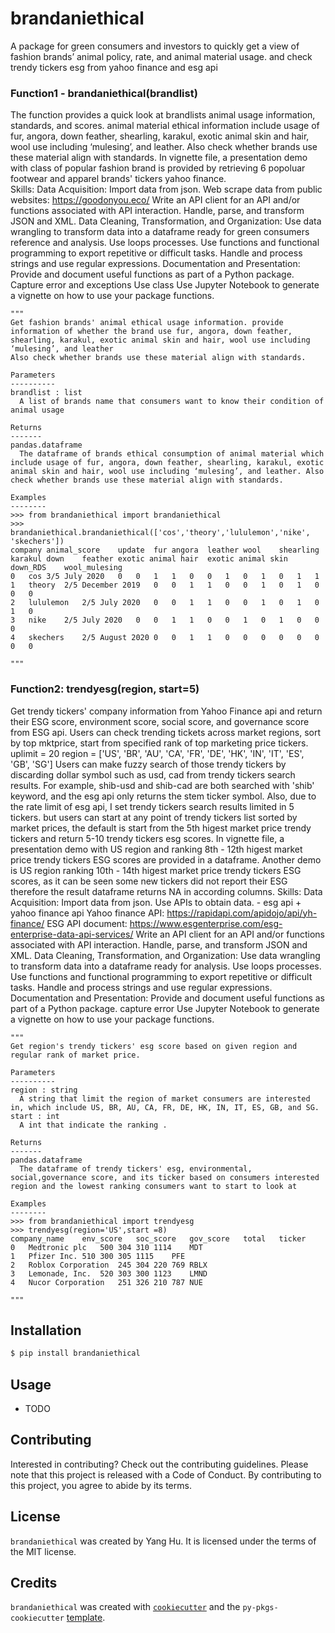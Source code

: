 # brandaniethical

A package for green consumers and investors to quickly get a view of fashion brands’ animal policy, rate, and animal material usage. and check trendy tickers esg from yahoo finance and esg api

### Function1 - brandaniethical(brandlist)
The function provides a quick look at brandlists animal usage information, standards, and scores.
animal material ethical information include usage of fur, angora, down feather, shearling, karakul, exotic animal skin and hair, wool use including ‘mulesing’, and leather. Also check whether brands use these material align with standards.
In vignette file, a presentation demo with class of popular fashion brand is provided by retrieving 6 popoluar footwear and apparel brands' tickers yahoo finance.  
Skills:
Data Acquisition:
Import data from json.
Web scrape data from public websites: https://goodonyou.eco/
Write an API client for an API and/or functions associated with API interaction.
Handle, parse, and transform JSON and XML.
Data Cleaning, Transformation, and Organization:
Use data wrangling to transform data into a dataframe ready for green consumers reference and analysis.
Use loops processes.
Use functions and functional programming to export repetitive or difficult tasks.
Handle and process strings and use regular expressions.
Documentation and Presentation:
Provide and document useful functions as part of a Python package.
Capture error and exceptions
Use class
Use Jupyter Notebook to generate a vignette on how to use your package functions.

    """
    Get fashion brands' animal ethical usage information. provide information of whether the brand use fur, angora, down feather, shearling, karakul, exotic animal skin and hair, wool use including ‘mulesing’, and leather 
    Also check whether brands use these material align with standards.
    
    Parameters
    ----------
    brandlist : list
      A list of brands name that consumers want to know their condition of animal usage
    
    Returns
    -------
    pandas.dataframe
      The dataframe of brands ethical consumption of animal material which include usage of fur, angora, down feather, shearling, karakul, exotic animal skin and hair, wool use including ‘mulesing’, and leather. Also check whether brands use these material align with standards.
      
    Examples
    --------
    >>> from brandaniethical import brandaniethical 
    >>> brandaniethical.brandaniethical(['cos','theory','lululemon','nike', 'skechers'])
	company	animal_score	update	fur	angora	leather	wool	shearling	karakul	down	feather	exotic animal hair	exotic animal skin	down_RDS	wool_mulesing
	0	cos	3/5	July 2020	0	0	1	1	0	0	1	0	1	0	1	1
	1	theory	2/5	December 2019	0	0	1	1	0	0	1	0	1	0	0	0
	2	lululemon	2/5	July 2020	0	0	1	1	0	0	1	0	1	0	1	0
	3	nike	2/5	July 2020	0	0	1	1	0	0	1	0	1	0	0	0
	4	skechers	2/5	August 2020	0	0	1	1	0	0	0	0	0	0	0	0
    
    """
    
### Function2: trendyesg(region, start=5)
Get trendy tickers' company information from Yahoo Finance api and return their ESG score, environment score, social score, and governance score from ESG api. Users can check trending tickets across market regions, sort by top mktprice, start from specified rank of top marketing price tickers. uplimit = 20
region = ['US', 'BR', 'AU', 'CA', 'FR', 'DE', 'HK', 'IN', 'IT', 'ES', 'GB', 'SG']
Users can make fuzzy search of those trendy tickers by discarding dollar symbol such as usd, cad from trendy tickers search results. For example, shib-usd and shib-cad are both searched with 'shib' keyword, and the esg api only returns the stem ticker symbol.
Also, due to the rate limit of esg api, I set trendy tickers search results limited in 5 tickers. but users can start at any point of trendy tickers list sorted by market prices, the default is start from the 5th higest market price trendy tickers and return 5-10 trendy tickers esg scores.
In vignette file, a presentation demo with US region and ranking 8th - 12th higest market price trendy tickers ESG scores are provided in a dataframe. Another demo is US region ranking 10th - 14th higest market price trendy tickers ESG scores, as it can be seen some new tickers did not report their ESG therefore the result dataframe returns NA in according columns. 
Skills:
Data Acquisition:
Import data from json.
Use APIs to obtain data. - esg api + yahoo finance api
Yahoo finance API: https://rapidapi.com/apidojo/api/yh-finance/
ESG API document: https://www.esgenterprise.com/esg-enterprise-data-api-services/
Write an API client for an API and/or functions associated with API interaction.
Handle, parse, and transform JSON and XML.
Data Cleaning, Transformation, and Organization:
Use data wrangling to transform data into a dataframe ready for analysis.
Use loops processes.
Use functions and functional programming to export repetitive or difficult tasks.
Handle and process strings and use regular expressions.
Documentation and Presentation:
Provide and document useful functions as part of a Python package.
capture error
Use Jupyter Notebook to generate a vignette on how to use your package functions.

    
    """
    Get region's trendy tickers' esg score based on given region and regular rank of market price.

    Parameters
    ----------
    region : string
      A string that limit the region of market consumers are interested in, which include US, BR, AU, CA, FR, DE, HK, IN, IT, ES, GB, and SG.
    start : int
      A int that indicate the ranking .

    Returns
    -------
    pandas.dataframe
      The dataframe of trendy tickers' esg, environmental, social,governance score, and its ticker based on consumers interested region and the lowest ranking consumers want to start to look at

    Examples
    --------
    >>> from brandaniethical import trendyesg 
    >>> trendyesg(region='US',start =8)
	company_name	env_score	soc_score	gov_score	total	ticker
	0	Medtronic plc	500	304	310	1114	MDT
	1	Pfizer Inc.	510	300	305	1115	PFE
	2	Roblox Corporation	245	304	220	769	RBLX
	3	Lemonade, Inc.	520	303	300	1123	LMND
	4	Nucor Corporation	251	326	210	787	NUE
    
    """
    

## Installation

```bash
$ pip install brandaniethical
```

## Usage

- TODO

## Contributing

Interested in contributing? Check out the contributing guidelines. Please note that this project is released with a Code of Conduct. By contributing to this project, you agree to abide by its terms.

## License

`brandaniethical` was created by Yang Hu. It is licensed under the terms of the MIT license.

## Credits

`brandaniethical` was created with [`cookiecutter`](https://cookiecutter.readthedocs.io/en/latest/) and the `py-pkgs-cookiecutter` [template](https://github.com/py-pkgs/py-pkgs-cookiecutter).
